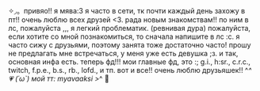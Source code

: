 ✧◞。привяо!!  я мява:3 я часто в сети, тк почти каждый день захожу в пт!! очень люблю всех друзей <3. рада новым знакомствам!! по ним в лс, пожалуйста ,,,
я легкий проблематик. (ревнивая дура) пожалуйста, если хотите со мной познакомиться, то сначала напишите в лс :с. я часто сижу с друзьями, поэтому занята тоже достаточно часто! прошу не предлагать мне встречаться, у меня уже есть девушка ;з.
и так, основная инфа есть. теперь фд!!! мои главные фд, это :; g.i., h:sr., c.r.c., twitch, f.p.e., b.s., rb., lofd., и тп. 
вот и все!! очень люблю друзьяшек!! ^_^ 
                💗 (´ω`)
      мой тт: myavaaksi >_^
              🐩
